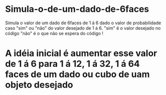 # Simula-o-de-um-dado-de-6faces
Simula o valor de um dado de 6faces de 1 á 6 dado o valor de probabilidade caso "sim" ou "não" do valor desejado de 1 á 6.
"sim" é o valor desejado no código "não" é o que não se espera do código ! 
# A idéia inicial é aumentar esse valor de 1 á 6 para 1 á 12, 1 á 32, 1 á 64 faces de um dado ou cubo de uam objeto desejado 
